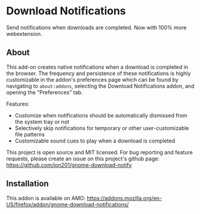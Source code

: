 # Download Notifications

Send notifications when downloads are completed. Now with 100% more webextension.

## About

This add-on creates native notifications when a download is completed in the browser. The frequency and persistence of these notifications is highly customizable in the addon's preferences page which can be found by navigating to `about:addons`, selecting the Download Notifications addon, and opening the "Preferences" tab. 

Features:
- Customize when notifications should be automatically dismissed from the system tray or not
- Selectively skip notifications for temporary or other user-customizable file patterns
- Customizable sound cues to play when a download is completed

This project is open source and MIT licensed. For bug reporting and feature requests, please create an issue on this project's github page: https://github.com/ion201/gnome-download-notify

## Installation
This addon is available on AMO: https://addons.mozilla.org/en-US/firefox/addon/gnome-download-notifications/
